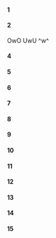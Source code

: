 #### 1
#### 2
OwO UwU ^w^
#### 4
#### 5
#### 6
#### 7
#### 8
#### 9
#### 10
#### 11
#### 12
#### 13
#### 14
#### 15